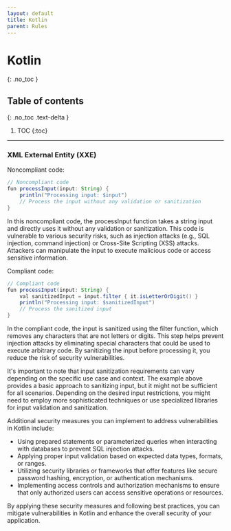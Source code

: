 ```yaml
---
layout: default
title: Kotlin
parent: Rules
---
```


# Kotlin
{: .no_toc }


## Table of contents
{: .no_toc .text-delta }

1. TOC
{:toc}

---




### XML External Entity (XXE)

<span class="d-inline-block p-2 mr-1 v-align-middle bg-red-000"></span>Noncompliant code:


```java
// Noncompliant code
fun processInput(input: String) {
    println("Processing input: $input")
    // Process the input without any validation or sanitization
}
```

In this noncompliant code, the processInput function takes a string input and directly uses it without any validation or sanitization. This code is vulnerable to various security risks, such as injection attacks (e.g., SQL injection, command injection) or Cross-Site Scripting (XSS) attacks. Attackers can manipulate the input to execute malicious code or access sensitive information.








<span class="d-inline-block p-2 mr-1 v-align-middle bg-green-000"></span>Compliant code:


```java
// Compliant code
fun processInput(input: String) {
    val sanitizedInput = input.filter { it.isLetterOrDigit() }
    println("Processing input: $sanitizedInput")
    // Process the sanitized input
}
```


In the compliant code, the input is sanitized using the filter function, which removes any characters that are not letters or digits. This step helps prevent injection attacks by eliminating special characters that could be used to execute arbitrary code. By sanitizing the input before processing it, you reduce the risk of security vulnerabilities.

It's important to note that input sanitization requirements can vary depending on the specific use case and context. The example above provides a basic approach to sanitizing input, but it might not be sufficient for all scenarios. Depending on the desired input restrictions, you might need to employ more sophisticated techniques or use specialized libraries for input validation and sanitization.

Additional security measures you can implement to address vulnerabilities in Kotlin include:

* Using prepared statements or parameterized queries when interacting with databases to prevent SQL injection attacks.
* Applying proper input validation based on expected data types, formats, or ranges.
* Utilizing security libraries or frameworks that offer features like secure password hashing, encryption, or authentication mechanisms.
* Implementing access controls and authorization mechanisms to ensure that only authorized users can access sensitive operations or resources.

By applying these security measures and following best practices, you can mitigate vulnerabilities in Kotlin and enhance the overall security of your application.


